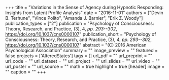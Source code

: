 +++
title = "Variations in the Sense of Agency during Hypnotic Responding:  Insights from Latent Profile Analysis"
date = "2016-11-01"
authors = ["Devin B. Terhune", "Vince Polito", "Amanda J. Barnier", "Erik Z. Woody"]
publication_types = ["2"]
publication = "Psychology of Consciousness: Theory, Research, and Practice, (3), 4, _pp. 293--302_, https://doi.org/10.1037/cns0000107"
publication_short = "Psychology of Consciousness: Theory, Research, and Practice, (3), 4, _pp. 293--302_, https://doi.org/10.1037/cns0000107"
abstract = "(C) 2016 American Psychological Association"
summary = ""
image_preview = ""
featured = false
projects = ['AlteredStates']
tags = []
url_pdf = ""
url_preprint = ""
url_code = ""
url_dataset = ""
url_project = ""
url_slides = ""
url_video = ""
url_poster = ""
url_source = ""
math = true
highlight = true
[header]
image = ""
caption = ""
+++
